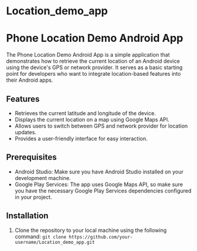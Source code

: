 # Location_demo_app

# Phone Location Demo Android App

The Phone Location Demo Android App is a simple application that demonstrates how to retrieve the current location of an Android device using the device's GPS or network provider. It serves as a basic starting point for developers who want to integrate location-based features into their Android apps.

## Features

- Retrieves the current latitude and longitude of the device.
- Displays the current location on a map using Google Maps API.
- Allows users to switch between GPS and network provider for location updates.
- Provides a user-friendly interface for easy interaction.

## Prerequisites

- Android Studio: Make sure you have Android Studio installed on your development machine.
- Google Play Services: The app uses Google Maps API, so make sure you have the necessary Google Play Services dependencies configured in your project.

## Installation

1. Clone the repository to your local machine using the following command: `git clone https://github.com/your-username/Location_demo_app.git`

